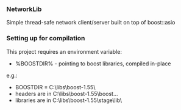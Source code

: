 ### NetworkLib ###
Simple thread-safe network client/server built on top of boost::asio

### Setting up for compilation ###

This project requires an environment variable:

* %BOOSTDIR% - pointing to boost libraries, compiled in-place

e.g.:

* BOOSTDIR = C:\libs\boost-1.55\
* headers are in C:\libs\boost-1.55\boost\...
* libraries are in C:\libs\boost-1.55\stage\lib\
